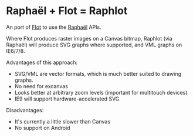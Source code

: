 Raphaël + Flot = Raphlot
========================

An port of [Flot](http://code.google.com/p/flot/) to use the [Raphaël](http://raphaeljs.com/) APIs.

Where Flot produces raster images on a Canvas bitmap, Raphlot (via Raphaël) will produce SVG graphs where supported, and VML graphs on IE6/7/8.

Advantages of this approach:

* SVG/VML are vector formats, which is much better suited to drawing graphs.
* No need for excanvas
* Looks better at arbitrary zoom levels (important for multitouch devices)
* IE9 will support hardware-accelerated SVG

Disadvantages:

* It's currently a little slower than Canvas
* No support on Android
